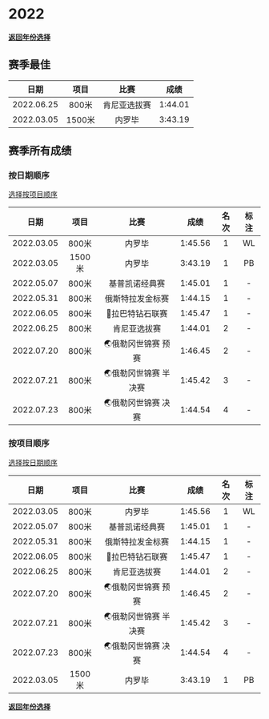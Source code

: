 # 2022

**[返回年份选择](../Results.md)**

## 赛季最佳

|    日期    |  项目  |     比赛     |  成绩   |
| :--------: | :----: | :----------: | :-----: |
| 2022.06.25 | 800米  | 肯尼亚选拔赛 | 1:44.01 |
| 2022.03.05 | 1500米 |    内罗毕    | 3:43.19 |

## 赛季所有成绩

### 按日期顺序<a id='1'></a>

[选择按项目顺序](#2)

|    日期    |  项目  |         比赛         |  成绩   | 名次 | 标注 |
| :--------: | :----: | :------------------: | :-----: | :--: | :--: |
| 2022.03.05 | 800米  |        内罗毕        | 1:45.56 |  1   |  WL  |
| 2022.03.05 | 1500米 |        内罗毕        | 3:43.19 |  1   |  PB  |
| 2022.05.07 | 800米  |    基普凯诺经典赛    | 1:45.01 |  1   |  -   |
| 2022.05.31 | 800米  |   俄斯特拉发金标赛   | 1:44.15 |  1   |  -   |
| 2022.06.05 | 800米  |   💎拉巴特钻石联赛    | 1:45.47 |  1   |  -   |
| 2022.06.25 | 800米  |     肯尼亚选拔赛     | 1:44.01 |  2   |  -   |
| 2022.07.20 | 800米  |  🌏俄勒冈世锦赛 预赛  | 1:46.45 |  2   |  -   |
| 2022.07.21 | 800米  | 🌏俄勒冈世锦赛 半决赛 | 1:45.42 |  3   |  -   |
| 2022.07.23 | 800米  |  🌏俄勒冈世锦赛 决赛  | 1:44.54 |  4   |  -   |

### 按项目顺序<a id='2'></a>

[选择按日期顺序](#1)

|    日期    |  项目  |         比赛         |  成绩   | 名次 | 标注 |
| :--------: | :----: | :------------------: | :-----: | :--: | :--: |
| 2022.03.05 | 800米  |        内罗毕        | 1:45.56 |  1   |  WL  |
| 2022.05.07 | 800米  |    基普凯诺经典赛    | 1:45.01 |  1   |  -   |
| 2022.05.31 | 800米  |   俄斯特拉发金标赛   | 1:44.15 |  1   |  -   |
| 2022.06.05 | 800米  |   💎拉巴特钻石联赛    | 1:45.47 |  1   |  -   |
| 2022.06.25 | 800米  |     肯尼亚选拔赛     | 1:44.01 |  2   |  -   |
| 2022.07.20 | 800米  |  🌏俄勒冈世锦赛 预赛  | 1:46.45 |  2   |  -   |
| 2022.07.21 | 800米  | 🌏俄勒冈世锦赛 半决赛 | 1:45.42 |  3   |  -   |
| 2022.07.23 | 800米  |  🌏俄勒冈世锦赛 决赛  | 1:44.54 |  4   |  -   |
| 2022.03.05 | 1500米 |        内罗毕        | 3:43.19 |  1   |  PB  |

**[返回年份选择](../Results.md)**
